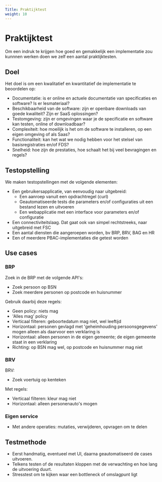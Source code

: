 ```yaml
---
Title: Praktijktest
weight: 10
---
```


# Praktijktest

Om een indruk te krijgen hoe goed en gemakkelijk een implementatie zou kunnnen werken doen we zelf een
aantal praktijktesten.

## Doel

Het doel is om een kwalitatief en kwantitatief de implementatie te beoordelen op:
- Documentatie: is er online en actuele documentatie van specificaties en software? Is er lesmateriaal?
- Beschikbaarheid van de software: zijn er openbare downloads van goede kwaliteit? Zijn er SaaS oplossingen?
- Testomgeving: zijn er omgevingen waar je de specificatie en software kan testen, online of downloadbaar?
- Complexiteit: hoe moeilijk is het om de software te installeren, op een eigen omgeving of als Saas?
- Functionaliteit: kan het wat we nodig hebben voor het stelsel van basisregistraties en/of FDS?
- Snelheid: hoe zijn de prestaties, hoe schaalt het bij veel bevragingen en regels?

## Testopstelling

We maken testopstellingen met de volgende elementen:
- Een gebruikersapplicatie, van eenvoudig naar uitgebreid:
  - Een aanroep vanuit een opdrachtregel (curl)
  - Geautomatiseerde tests die parameters en/of configuraties uit een bestand lezen en uitvoeren
  - Een webapplicatie met een interface voor parameters en/of configuratie
- Een connectiviteitslaag. Dat gaat ook van simpel rechtstreeks, naar uitgebreid met FSC
- Een aantal diensten die aangeroepen worden, bv BRP, BRV, BAG en HR
- Een of meerdere PBAC-implementaties die getest worden

## Use cases

### BRP
Zoek in de BRP met de volgende API's:
- Zoek persoon op BSN
- Zoek meerdere personen op postcode en huisnummer

Gebruik daarbij deze regels:
- Geen policy: niets mag
- 'Alles mag' policy
- Verticaal filteren: geboortedatum mag niet, wel leeftijd 
- Horizontaal: personen gevlagd met 'geheimhouding persoonsgegevens' mogen alleen als daarvoor een verklaring is
- Horizontaal: alleen personen in de eigen gemeente; de eigen gemeente staat in een verklaring
- Richting: op BSN mag wel, op postcode en huisnummer mag niet

### BRV
BRV:
- Zoek voertuig op kenteken

Met regels:
- Verticaal filteren: kleur mag niet
- Horizontaal: alleen personenauto's mogen 

### Eigen service
- Met andere operaties: mutaties, verwijderen, opvragen om te delen

## Testmethode
- Eerst handmatig, eventueel met UI, daarna geautomatiseerd de cases uitvoeren.
- Telkens testen of de resultaten kloppen met de verwachting en hoe lang de uitvoering duurt.
- Stresstest om te kijken waar een bottleneck of omslagpunt ligt
